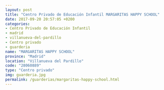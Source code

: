 ```yaml
---
layout: post
title: "Centro Privado de Educación Infantil MARGARITAS HAPPY SCHOOL"
date: 2017-09-20 20:57:05 +0200
categories:
- Centro Privado de Educación Infantil
- madrid
- villanueva-del-pardillo
- Centro privado
- guarderia
name: "MARGARITAS HAPPY SCHOOL"
province: "Madrid"
location: "Villanueva del Pardillo"
code: "28060889"
type: "Centro privado"
img: guarderia.jpg
permalink: /guarderias/margaritas-happy-school.html
---
```

